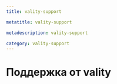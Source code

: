 ```yaml
---
title: vality-support

metatitle: vality-support

metadescription: vality-support

category: vality-support
---
```


# Поддержка от vality